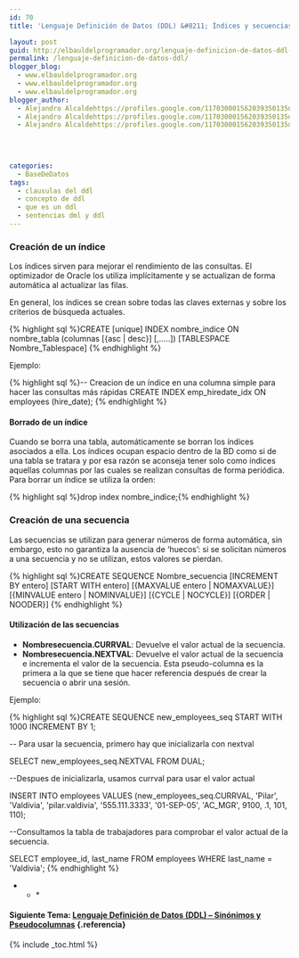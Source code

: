 ```yaml
---
id: 70
title: 'Lenguaje Definición de Datos (DDL) &#8211; Índices y secuencias'

layout: post
guid: http://elbauldelprogramador.org/lenguaje-definicion-de-datos-ddl-indices-y-secuencias/
permalink: /lenguaje-definicion-de-datos-ddl/
blogger_blog:
  - www.elbauldelprogramador.org
  - www.elbauldelprogramador.org
  - www.elbauldelprogramador.org
blogger_author:
  - Alejandro Alcaldehttps://profiles.google.com/117030001562039350135noreply@blogger.com
  - Alejandro Alcaldehttps://profiles.google.com/117030001562039350135noreply@blogger.com
  - Alejandro Alcaldehttps://profiles.google.com/117030001562039350135noreply@blogger.com

  
  
  
categories:
  - BaseDeDatos
tags:
  - clausulas del ddl
  - concepto de ddl
  - que es un ddl
  - sentencias dml y ddl
---
```

<div class="icosql">
</div>

### Creación de un índice

Los índices sirven para mejorar el rendimiento de las consultas. El optimizador de Oracle los utiliza implícitamente y se actualizan de forma automática al actualizar las filas.

En general, los índices se crean sobre todas las claves externas y sobre los criterios de búsqueda actuales.  
  
<!--more-->

{% highlight sql %}CREATE [unique] INDEX nombre_indice
ON nombre_tabla (columnas [{asc | desc}] [,.....])
[TABLESPACE Nombre_Tablespace]
{% endhighlight %}

Ejemplo:

{% highlight sql %}<span class="comentario">-- Creacion de un índice en una columna simple para hacer las consultas más rápidas</span>
CREATE INDEX emp_hiredate_idx ON employees (hire_date);
{% endhighlight %}



#### Borrado de un índice

Cuando se borra una tabla, automáticamente se borran los índices asociados a ella. Los índices ocupan espacio dentro de la BD como si de una tabla se tratara y por esa razón se aconseja tener solo como índices aquellas columnas por las cuales se realizan consultas de forma periódica. Para borrar un índice se utiliza la orden:

{% highlight sql %}drop index nombre_indice;{% endhighlight %}



### Creación de una secuencia

Las secuencias se utilizan para generar números de forma automática, sin embargo, esto no garantiza la ausencia de ‘huecos’: si se solicitan números a una secuencia y no se utilizan, estos valores se pierdan. 

{% highlight sql %}CREATE SEQUENCE Nombre_secuencia
[INCREMENT BY entero]
[START WITH entero]
[{MAXVALUE entero | NOMAXVALUE}]
[{MINVALUE entero | NOMINVALUE}]
[{CYCLE | NOCYCLE}] [{ORDER | NOODER}] 
{% endhighlight %}



#### Utilización de las secuencias

  * **Nombresecuencia.CURRVAL**: Devuelve el valor actual de la secuencia.
  * **Nombresecuencia.NEXTVAL**: Devuelve el valor actual de la secuencia e incrementa el valor de la secuencia. Esta pseudo-columna es la primera a la que se tiene que hacer referencia después de crear la secuencia o abrir una sesión.

Ejemplo:

{% highlight sql %}CREATE SEQUENCE new_employees_seq START WITH 1000 INCREMENT BY 1;

<span class="comentario">-- Para usar la secuencia, primero hay que inicializarla con nextval</span>

SELECT new_employees_seq.NEXTVAL FROM DUAL;

<span class="comentario">--Despues de inicializarla, usamos currval para usar el valor actual</span>

INSERT INTO employees VALUES 
  (new_employees_seq.CURRVAL, 'Pilar', 'Valdivia', 'pilar.valdivia',
  '555.111.3333', '01-SEP-05', 'AC_MGR', 9100, .1, 101, 110);

<span class="comentario">--Consultamos la tabla de trabajadores para comprobar el valor actual de la secuencia.</span>

SELECT employee_id, last_name FROM employees WHERE last_name = 'Valdivia';
{% endhighlight %}



* * *</p> 

#### Siguiente Tema: [Lenguaje Definición de Datos (DDL) &#8211; Sinónimos y Pseudocolumnas][1] {.referencia}



 [1]: http://elbauldelprogramador.com/lenguaje-definicion-de-datos-ddl_27/

{% include _toc.html %}
